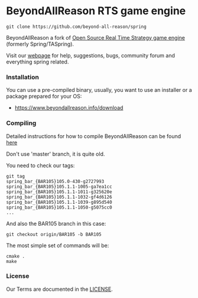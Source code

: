 # BeyondAllReason RTS game engine

    git clone https://github.com/beyond-all-reason/spring

BeyondAllReason a fork of [Open Source Real Time Strategy game engine](https://github.com/spring/spring) (formerly Spring/TASpring).

Visit our [webpage](https://www.beyondallreason.info) for help, suggestions,
bugs, community forum and everything spring related.

### Installation

You can use a pre-compiled binary, usually, you want to use an installer or a package prepared for your OS:

* <https://www.beyondallreason.info/download>


### Compiling

Detailed instructions for how to compile BeyondAllReason can be found [here](https://github.com/beyond-all-reason/spring/wiki/Building-and-developing-engine-without-docker)

Don't use 'master' branch, it is quite old.

You need to check our tags:

	git tag
	spring_bar_{BAR105}105.0-430-g2727993
	spring_bar_{BAR105}105.1.1-1005-ga7ea1cc
	spring_bar_{BAR105}105.1.1-1011-g325620e
	spring_bar_{BAR105}105.1.1-1032-gf4d6126
	spring_bar_{BAR105}105.1.1-1039-g895d540
	spring_bar_{BAR105}105.1.1-1050-g5075cc0
	...

And also the BAR105 branch in this case:

	git checkout origin/BAR105 -b BAR105

The most simple set of commands will be:

	cmake .
	make

### License

Our Terms are documented in the [LICENSE](LICENSE).
